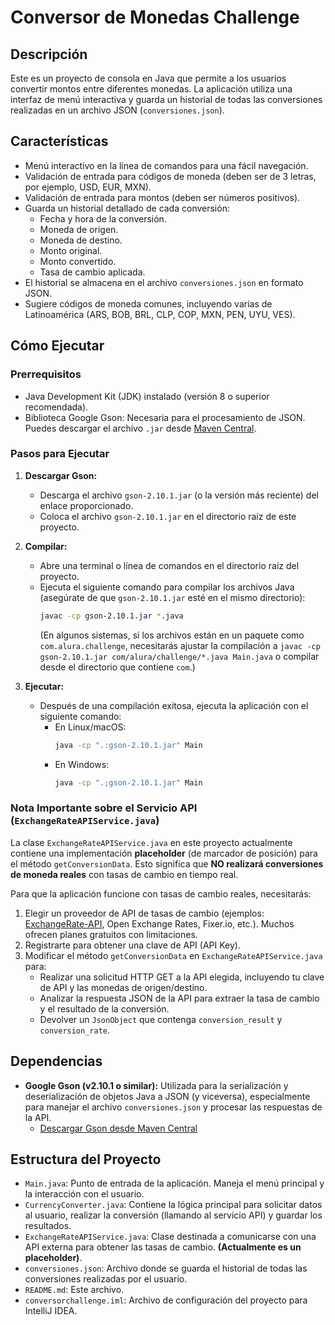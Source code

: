 # Conversor de Monedas Challenge

## Descripción
Este es un proyecto de consola en Java que permite a los usuarios convertir montos entre diferentes monedas. La aplicación utiliza una interfaz de menú interactiva y guarda un historial de todas las conversiones realizadas en un archivo JSON (`conversiones.json`).

## Características
- Menú interactivo en la línea de comandos para una fácil navegación.
- Validación de entrada para códigos de moneda (deben ser de 3 letras, por ejemplo, USD, EUR, MXN).
- Validación de entrada para montos (deben ser números positivos).
- Guarda un historial detallado de cada conversión:
    - Fecha y hora de la conversión.
    - Moneda de origen.
    - Moneda de destino.
    - Monto original.
    - Monto convertido.
    - Tasa de cambio aplicada.
- El historial se almacena en el archivo `conversiones.json` en formato JSON.
- Sugiere códigos de moneda comunes, incluyendo varias de Latinoamérica (ARS, BOB, BRL, CLP, COP, MXN, PEN, UYU, VES).

## Cómo Ejecutar

### Prerrequisitos
- Java Development Kit (JDK) instalado (versión 8 o superior recomendada).
- Biblioteca Google Gson: Necesaria para el procesamiento de JSON. Puedes descargar el archivo `.jar` desde [Maven Central](https://search.maven.org/artifact/com.google.code.gson/gson/2.10.1/jar).

### Pasos para Ejecutar
1.  **Descargar Gson:**
    *   Descarga el archivo `gson-2.10.1.jar` (o la versión más reciente) del enlace proporcionado.
    *   Coloca el archivo `gson-2.10.1.jar` en el directorio raíz de este proyecto.

2.  **Compilar:**
    *   Abre una terminal o línea de comandos en el directorio raíz del proyecto.
    *   Ejecuta el siguiente comando para compilar los archivos Java (asegúrate de que `gson-2.10.1.jar` esté en el mismo directorio):
        ```bash
        javac -cp gson-2.10.1.jar *.java
        ```
        (En algunos sistemas, si los archivos están en un paquete como `com.alura.challenge`, necesitarás ajustar la compilación a `javac -cp gson-2.10.1.jar com/alura/challenge/*.java Main.java` o compilar desde el directorio que contiene `com`.)

3.  **Ejecutar:**
    *   Después de una compilación exitosa, ejecuta la aplicación con el siguiente comando:
        *   En Linux/macOS:
            ```bash
            java -cp ".:gson-2.10.1.jar" Main
            ```
        *   En Windows:
            ```bash
            java -cp ".;gson-2.10.1.jar" Main
            ```

### **Nota Importante sobre el Servicio API (`ExchangeRateAPIService.java`)**
La clase `ExchangeRateAPIService.java` en este proyecto actualmente contiene una implementación **placeholder** (de marcador de posición) para el método `getConversionData`. Esto significa que **NO realizará conversiones de moneda reales** con tasas de cambio en tiempo real.

Para que la aplicación funcione con tasas de cambio reales, necesitarás:
1.  Elegir un proveedor de API de tasas de cambio (ejemplos: [ExchangeRate-API](https://www.exchangerate-api.com/), Open Exchange Rates, Fixer.io, etc.). Muchos ofrecen planes gratuitos con limitaciones.
2.  Registrarte para obtener una clave de API (API Key).
3.  Modificar el método `getConversionData` en `ExchangeRateAPIService.java` para:
    *   Realizar una solicitud HTTP GET a la API elegida, incluyendo tu clave de API y las monedas de origen/destino.
    *   Analizar la respuesta JSON de la API para extraer la tasa de cambio y el resultado de la conversión.
    *   Devolver un `JsonObject` que contenga `conversion_result` y `conversion_rate`.

## Dependencias
-   **Google Gson (v2.10.1 o similar):** Utilizada para la serialización y deserialización de objetos Java a JSON (y viceversa), especialmente para manejar el archivo `conversiones.json` y procesar las respuestas de la API.
    *   [Descargar Gson desde Maven Central](https://search.maven.org/artifact/com.google.code.gson/gson/2.10.1/jar)

## Estructura del Proyecto
-   `Main.java`: Punto de entrada de la aplicación. Maneja el menú principal y la interacción con el usuario.
-   `CurrencyConverter.java`: Contiene la lógica principal para solicitar datos al usuario, realizar la conversión (llamando al servicio API) y guardar los resultados.
-   `ExchangeRateAPIService.java`: Clase destinada a comunicarse con una API externa para obtener las tasas de cambio. **(Actualmente es un placeholder)**.
-   `conversiones.json`: Archivo donde se guarda el historial de todas las conversiones realizadas por el usuario.
-   `README.md`: Este archivo.
-   `conversorchallenge.iml`: Archivo de configuración del proyecto para IntelliJ IDEA.
